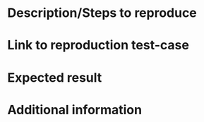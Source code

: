 <!--
This issues database is used to keep track of bugs and new features.
For questions and support, please visit the Gitter channel instead:
  https://gitter.im/paperjs/paper.js
-->

# Description/Steps to reproduce

<!--
If a feature: A description of the feature.
If a bug: The steps to reproduce the issue.
-->

# Link to reproduction test-case

<!--
Please link to a test-case for reproduction, ideally as a repository with a
`packages.json` that installs all required dependencies to reduce confusion.

Note: Failure to provide a test-case for reproduction purposes will result in
the issue being closed.
-->

# Expected result

<!--
Also include actual results when reporting a bug.
-->

# Additional information

<!--
Please include the type and versions of Operating System, Node, as well as
the underlying database that the issue is encountered on.

Examples:
  macOS 10.12.6, Node 8.9.0, PostgreSQL 10.0
  Windows 10 Pro 10586.962, Node 8.8.1, SQLite 3
-->
